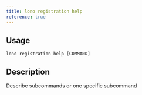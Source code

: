 ```yaml
---
title: lono registration help
reference: true
---
```


## Usage

    lono registration help [COMMAND]

## Description

Describe subcommands or one specific subcommand



